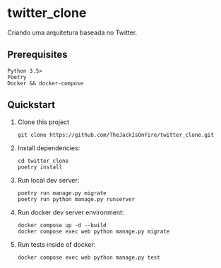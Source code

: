# twitter_clone
Criando uma arquitetura baseada no Twitter.

## Prerequisites

```
Python 3.5>
Poetry
Docker && docker-compose

```

## Quickstart

1. Clone this project

   ```shell
   git clone https://github.com/TheJackIsOnFire/twitter_clone.git
   ```

2. Install dependencies:

   ```shell
   cd twitter_clone
   poetry install
   ```

3. Run local dev server:

   ```shell
   poetry run manage.py migrate
   poetry run python manage.py runserver
   ```
   
4. Run docker dev server environment:

   ```shell
   docker compose up -d --build 
   docker compose exec web python manage.py migrate
   ```

5. Run tests inside of docker:

   ```shell
   docker compose exec web python manage.py test